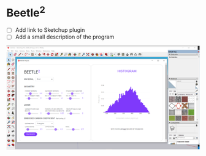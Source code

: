 # Beetle<sup>2</sup>

- [ ] Add link to Sketchup plugin
- [ ] Add a small description of the program

![Screenshot](screenshots/main.PNG)
